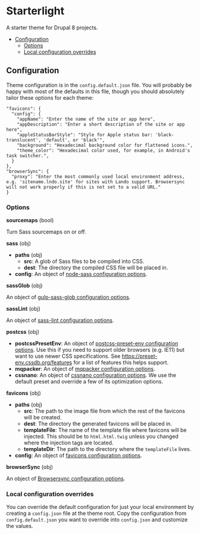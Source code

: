 # Starterlight

A starter theme for Drupal 8 projects.

- [Configuration](#configuration)
   - [Options](#options)
   - [Local configuration overrides](#local-configuration-overrides)

## Configuration
Theme configuration is in the `config.default.json` file. You will probably be happy with most of the defaults in this file, though you should absolutely tailor these options for each theme:

```
"favicons": {
  "config": {
    "appName": "Enter the name of the site or app here",
    "appDescription": "Enter a short description of the site or app here",
    "appleStatusBarStyle": "Style for Apple status bar: 'black-translucent', 'default', or 'black'",
    "background": "Hexadecimal background color for flattened icons.",
    "theme_color": "Hexadecimal color used, for example, in Android's task switcher.",
  }
},
"browserSync": {
  "proxy": "Enter the most commonly used local environment address, e.g. 'sitename.lndo.site' for sites with Lando support. Browsersync will not work properly if this is not set to a valid URL."
}
```

### Options
**sourcemaps** (bool)

Turn Sass sourcemaps on or off.

**sass** (obj)

 - **paths** (obj)
    - **src**: A glob of Sass files to be compiled into CSS.
    - **dest**: The directory the compiled CSS file will be placed in.
 - **config**: An object of [node-sass configuration options](https://github.com/sass/node-sass#options).

**sassGlob** (obj)

An object of [gulp-sass-glob configuration options](https://github.com/mikevercoelen/gulp-sass-glob).

**sassLint** (obj)

An object of [sass-lint configuration options](https://github.com/sasstools/sass-lint#configuring).

**postcss** (obj)

- **postcssPresetEnv**: An object of [postcss-preset-env configuration options](https://github.com/csstools/postcss-preset-env#options). Use this if you need to support older browsers (e.g. IE11) but want to use newer CSS specifications. See https://preset-env.cssdb.org/features for a list of features this helps support.
- **mqpacker**: An object of [mqpacker configuration options](https://github.com/hail2u/node-css-mqpacker#options).
- **cssnano**: An object of [cssnano configuration options](https://cssnano.co/guides/presets). We use the default preset and override a few of its optimization options.

**favicons** (obj)

- **paths** (obj)
    - **src**: The path to the image file from which the rest of the favicons will be created.
    - **dest**: The directory the generated favicons will be placed in.
    - **templateFile**: The name of the template file where favicons will be injected. This should be to `html.html.twig` unless you changed where the injection tags are located.
    - **templateDir**: The path to the directory where the `templateFile` lives.
- **config**: An object of [favicons configuration options](https://github.com/itgalaxy/favicons#usage).

**browserSync** (obj)

An object of [Browsersync configuration options](https://www.browsersync.io/docs/options).

### Local configuration overrides
You can override the default configuration for just your local environment by creating a `config.json` file at the theme root. Copy the configuration from `config.default.json` you want to override into `config.json` and customize the values.
